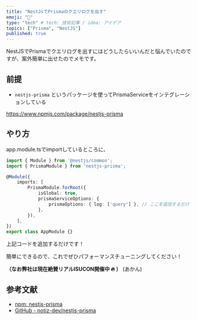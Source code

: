 ```yaml
---
title: "NestJsでPrismaのクエリログを出す"
emoji: "🦁"
type: "tech" # tech: 技術記事 / idea: アイデア
topics: ["Prisma", "NestJS"]
published: true
---
```


NestJSでPrismaでクエリログを出すにはどうしたらいいんだと悩んでいたのですが、案外簡単に出せたのでメモです。

## 前提
- `nestjs-prisma` というパッケージを使ってPrismaServiceをインテグレーションしている

https://www.npmjs.com/package/nestjs-prisma


## やり方

app.module.tsでimportしているところに、

```typescript
import { Module } from '@nestjs/common';
import { PrismaModule } from 'nestjs-prisma';

@Module({
    imports: [
        PrismaModule.forRoot({
            isGlobal: true,
            prismaServiceOptions: {
                prismaOptions: { log: ['query'] }, // ここを追加するだけ
            },
        }),
    ],
})
export class AppModule {}
```

上記コードを追加するだけです！

簡単にできるので、これでぜひパフォーマンスチューニングしてください！

**（なお弊社は現在絶賛リアルISUCON開催中 🔥 ）** (あかん)


## 参考文献
- [npm: nestjs-prisma](https://www.npmjs.com/package/nestjs-prisma)
- [GitHub - notiz-dev/nestjs-prisma](https://github.com/notiz-dev/nestjs-prisma#prismamodule-configuration)
